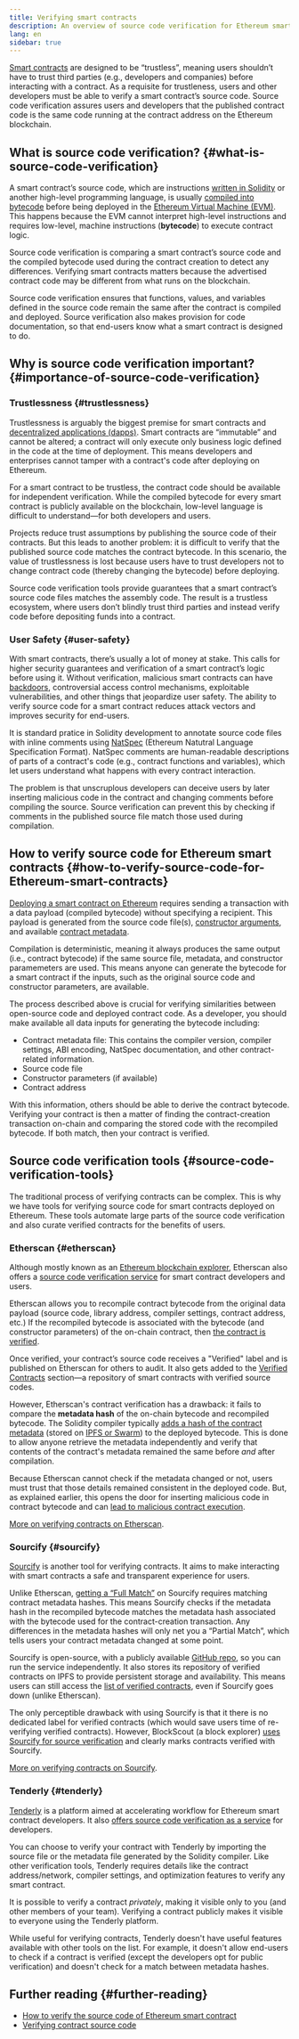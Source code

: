 ```yaml
---
title: Verifying smart contracts
description: An overview of source code verification for Ethereum smart contracts
lang: en
sidebar: true
---
```


[Smart contracts](/developers/docs/smart-contracts/) are designed to be “trustless”, meaning users shouldn’t have to trust third parties (e.g., developers and companies) before interacting with a contract. As a requisite for trustleness, users and other developers must be able to verify a smart contract’s source code. Source code verification assures users and developers that the published contract code is the same code running at the contract address on the Ethereum blockchain. 

## What is source code verification? {#what-is-source-code-verification}

A smart contract’s source code, which are instructions [written in Solidity](/developers/docs/smart-contracts/languages/) or another high-level programming language, is usually [compiled into bytecode](/developers/docs/smart-contracts/compiling/) before being deployed in the [Ethereum Virtual Machine (EVM)](/developers/docs/evm/). This happens because the EVM cannot interpret high-level instructions and requires low-level, machine instructions (**bytecode**) to execute contract logic.  

Source code verification is comparing a smart contract’s source code and the compiled bytecode used during the contract creation to detect any differences. Verifying smart contracts matters because the advertised contract code may be different from what runs on the blockchain. 

Source code verification ensures that functions, values, and variables defined in the source code remain the same after the contract is compiled and deployed. Source verification also makes provision for code documentation, so that end-users know what a smart contract is designed to do. 

## Why is source code verification important? {#importance-of-source-code-verification}

### Trustlessness {#trustlessness}

Trustlessness is arguably the biggest premise for smart contracts and [decentralized applications (dapps)](/developers/docs/dapps/). Smart contracts are “immutable” and cannot be altered; a contract will only execute only business logic defined in the code at the time of deployment. This means developers and enterprises cannot tamper with a contract's code after deploying on Ethereum.

For a smart contract to be trustless, the contract code should be available for independent verification.  While the compiled bytecode for every smart contract is publicly available on the blockchain, low-level language is difficult to understand—for both developers and users. 

Projects reduce trust assumptions by publishing the source code of their contracts. But this leads to another problem: it is difficult to verify that the published source code matches the contract bytecode. In this scenario, the value of trustlessness is lost because users have to trust developers not to change contract code (thereby changing the bytecode) before deploying. 

Source code verification tools provide guarantees that a smart contract’s source code files matches the assembly code. The result is a trustless ecosystem, where users don’t blindly trust third parties and instead verify code before depositing funds into a contract. 

### User Safety {#user-safety}

With smart contracts, there’s usually a lot of money at stake. This calls for higher security guarantees and verification of a smart contract’s logic before using it. Without verification, malicious smart contracts can have [backdoors](https://www.trustnodes.com/2018/11/10/concerns-rise-over-backdoored-smart-contracts), controversial access control mechanisms, exploitable vulnerabilities, and other things that jeopardize user safety. The ability to verify source code for a smart contract reduces attack vectors and improves security for end-users. 

It is standard pratice in Solidity development to annotate source code files with inline comments using [NatSpec](https://docs.soliditylang.org/en/latest/natspec-format.html) (Ethereum Natutral Language Specification Format). NatSpec comments are human-readable descriptions of parts of a contract's code (e.g., contract functions and variables), which let users understand what happens with every contract interaction. 

The problem is that unscruplous developers can deceive users by later inserting malicious code in the contract and changing comments before compiling the source. Source verification can prevent this by checking if comments in the published source file match those used during compilation. 

## How to verify source code for Ethereum smart contracts {#how-to-verify-source-code-for-Ethereum-smart-contracts}

[Deploying a smart contract on Ethereum](/developers/docs/smart-contracts/deploying/) requires sending a transaction with a data payload (compiled bytecode) without specifying a recipient. This payload is generated from the source code file(s), [constructor arguments](https://docs.soliditylang.org/en/v0.8.14/contracts.html#constructor), and available [contract metadata](https://docs.soliditylang.org/en/latest/metadata.html). 

Compilation is deterministic, meaning it always produces the same output (i.e., contract bytecode) if the same source file, metadata, and constructor paramemeters are used. This means anyone can generate the bytecode for a smart contract if the inputs, such as the original source code and constructor parameters, are available. 

The process described above is crucial for verifying similarities between open-source code and deployed contract code. As a developer, you should make available all data inputs for generating the bytecode including:

- Contract metadata file: This contains the compiler version, compiler settings, ABI encoding, NatSpec documentation, and other contract-related information. 
- Source code file
- Constructor parameters (if available) 
- Contract address 

With this information, others should be able to derive the contract bytecode. Verifying your contract is then a matter of finding the contract-creation transaction on-chain and comparing the stored code with the recompiled bytecode. If both match, then your contract is verified. 

## Source code verification tools {#source-code-verification-tools}

The traditional process of verifying contracts can be complex. This is why we have tools for verifying source code for smart contracts deployed on Ethereum. These tools automate large parts of the source code verification and also curate verified contracts for the benefits of users. 

### Etherscan {#etherscan}

Although mostly known as an [Ethereum blockchain explorer](/developers/docs/data-and-analytics/block-explorers/), Etherscan also offers a [source code verification service](https://etherscan.io/verifyContract) for smart contract developers and users. 

Etherscan allows you to recompile contract bytecode from the original data payload (source code, library address, compiler settings, contract address, etc.) If the recompiled bytecode is associated with the bytecode (and constructor parameters) of the on-chain contract, then [the contract is verified](https://info.etherscan.com/types-of-contract-verification/). 

Once verified, your contract’s source code receives a "Verified" label and is published on Etherscan for others to audit. It also gets added to the [Verified Contracts](https://etherscan.io/contractsVerified/) section—a repository of smart contracts with verified source codes. 

However, Etherscan's contract verification has a drawback: it fails to compare the **metadata hash** of the on-chain bytecode and recompiled bytecode. The Solidity compiler typically [adds a hash of the contract metadata](https://docs.soliditylang.org/en/v0.4.25/metadata.html#encoding-of-the-metadata-hash-in-the-bytecode) (stored on [IPFS or Swarm](/developers/docs/storage/)) to the deployed bytecode. This is done to allow anyone retrieve the metadata independently and verify that contents of the contract's metadata remained the same before *and* after compilation. 

Because Etherscan cannot check if the metadata changed or not, users must trust that those details remained consistent in the deployed code. But, as explained earlier, this opens the door for inserting malicious code in contract bytecode and can [lead to malicious contract execution](https://samczsun.com/hiding-in-plain-sight/). 

[More on verifying contracts on Etherscan](https://medium.com/etherscan-blog/verifying-contracts-on-etherscan-f995ab772327).

### Sourcify {#sourcify}

[Sourcify](https://sourcify.dev/#/verifier) is another tool for verifying contracts. It aims to make interacting with smart contracts a safe and transparent experience for users. 

Unlike Etherscan, [getting a “Full Match”](https://docs.sourcify.dev/docs/full-vs-partial-match/) on Sourcify requires matching contract metadata hashes. This means Sourcify checks if the metadata hash in the recompiled bytecode matches the metadata hash associated with the bytecode used for the contract-creation transaction. Any differences in the metadata hashes will only net you a “Partial Match”, which tells users your contract metadata changed at some point. 

Sourcify is open-source, with a publicly available [GitHub repo](https://github.com/ethereum/sourcify), so you can run the service independently. It also stores its repository of verified contracts on IPFS to provide persistent storage and availability. This means users can still access the [list of verified contracts](https://repo.sourcify.dev/select-contract/), even if Sourcify goes down (unlike Etherscan).

The only perceptible drawback with using Sourcify is that it there is no dedicated label for verified contracts (which would save users time of re-verifying verified contracts). However, BlockScout (a block explorer) [uses Sourcify for source verification](https://docs.blockscout.com/for-users/verifying-a-smart-contract/contracts-verification-via-sourcify) and clearly marks contracts verified with Sourcify. 

[More on verifying contracts on Sourcify](https://blog.soliditylang.org/2020/06/25/sourcify-faq/).

### Tenderly {#tenderly}

[Tenderly](https://tenderly.co/) is a platform aimed at accelerating workflow for Ethereum smart contract developers. It also [offers source code verification as a service](https://docs.tenderly.co/monitoring/verifying-a-smart-contract) for developers. 

You can choose to verify your contract with Tenderly by importing the source file or the metadata file generated by the Solidity compiler. Like other verification tools, Tenderly requires details like the contract address/network, compiler settings, and optimization features to verify any smart contract. 

It is possible to verify a contract *privately*, making it visible only to you (and other members of your team). Verifying a contract publicly makes it visible to everyone using the Tenderly platform. 

While useful for verifying contracts, Tenderly doesn't have useful features available with other tools on the list. For example, it doesn't allow end-users to check if a contract is verified (except the developers opt for public verification) and doesn't check for a match between metadata hashes. 

## Further reading {#further-reading}
- [How to verify the source code of Ethereum smart contract](https://developpaper.com/how-to-verify-the-source-code-of-ethereum-smart-contract/) 
- [Verifying contract source code](https://programtheblockchain.com/posts/2018/01/16/verifying-contract-source-code/)

